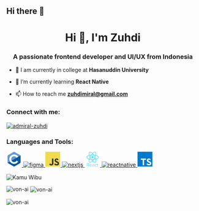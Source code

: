 ## Hi there 👋

<!--
**von-ai/von-ai** is a ✨ _special_ ✨ repository because its `README.md` (this file) appears on your GitHub profile.

Here are some ideas to get you started:

- 🔭 I’m currently working on ...
- 🌱 I’m currently learning ...
- 👯 I’m looking to collaborate on ...
- 🤔 I’m looking for help with ...
- 💬 Ask me about ...
- 📫 How to reach me: ...
- 😄 Pronouns: ...
- ⚡ Fun fact: ...
-->

<h1 align="center">Hi 👋, I'm Zuhdi</h1>
<h3 align="center">A passionate frontend developer and UI/UX from Indonesia</h3>

- 🔭 I am currently in college at **Hasanuddin University**

- 🌱 I’m currently learning **React Native**

- 📫 How to reach me **zuhdimiral@gmail.com**

<h3 align="left">Connect with me:</h3>
<p align="left">
<a href="https://linkedin.com/in/admiralzuhdi" target="blank"><img align="center" src="https://raw.githubusercontent.com/rahuldkjain/github-profile-readme-generator/master/src/images/icons/Social/linked-in-alt.svg" alt="admiral-zuhdi" height="30" width="40" /></a>
</p>

<h3 align="left">Languages and Tools:</h3>
<p align="left"> <a href="https://www.cprogramming.com/" target="_blank" rel="noreferrer"> <img src="https://raw.githubusercontent.com/devicons/devicon/master/icons/c/c-original.svg" alt="c" width="40" height="40"/> </a> <a href="https://www.figma.com/" target="_blank" rel="noreferrer"> <img src="https://www.vectorlogo.zone/logos/figma/figma-icon.svg" alt="figma" width="40" height="40"/> </a> <a href="https://developer.mozilla.org/en-US/docs/Web/JavaScript" target="_blank" rel="noreferrer"> <img src="https://raw.githubusercontent.com/devicons/devicon/master/icons/javascript/javascript-original.svg" alt="javascript" width="40" height="40"/> </a> <a href="https://nextjs.org/" target="_blank" rel="noreferrer"> <img src="https://cdn.worldvectorlogo.com/logos/nextjs-2.svg" alt="nextjs" width="40" height="40"/> </a> <a href="https://reactjs.org/" target="_blank" rel="noreferrer"> <img src="https://raw.githubusercontent.com/devicons/devicon/master/icons/react/react-original-wordmark.svg" alt="react" width="40" height="40"/> </a> <a href="https://reactnative.dev/" target="_blank" rel="noreferrer"> <img src="https://reactnative.dev/img/header_logo.svg" alt="reactnative" width="40" height="40"/> </a> <a href="https://www.typescriptlang.org/" target="_blank" rel="noreferrer"> <img src="https://raw.githubusercontent.com/devicons/devicon/master/icons/typescript/typescript-original.svg" alt="typescript" width="40" height="40"/> </a> </p>

<p><img align="center" src="https://github.com/cat-milk/Anime-Girls-Holding-Programming-Books/blob/master/Javascript/Maya_Yamato_Holding_Javascript_For_Absolute_Beginners.png?raw=true" alt="Kamu Wibu" /></p>

<p><img align="left" src="https://github-readme-stats.vercel.app/api/top-langs?username=von-ai&show_icons=true&locale=en&layout=compact" alt="von-ai" /></p>

<p>&nbsp;<img align="center" src="https://github-readme-stats.vercel.app/api?username=von-ai&show_icons=true&locale=en" alt="von-ai" /></p>

<p><img align="center" src="https://github-readme-streak-stats.herokuapp.com/?user=von-ai&" alt="von-ai" /></p>
